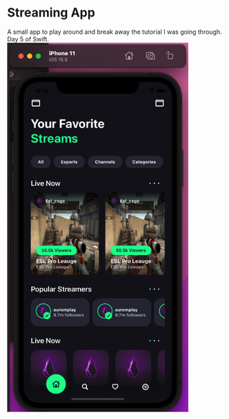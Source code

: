 # Streaming App
A small app to play around and break away the tutorial I was going through. Day 5 of Swift.
![alt text](https://github.com/RussellCarey/StreamingAppSwift/blob/main/Streaming/ss1.png?raw=true)

